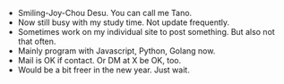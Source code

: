 - Smiling-Joy-Chou Desu. You can call me Tano.
- Now still busy with my study time. Not update frequently.
- Sometimes work on my individual site to post something. But also not that often.
- Mainly program with Javascript, Python, Golang now.
- Mail is OK if contact. Or DM at X be OK, too.
- Would be a bit freer in the new year. Just wait.
